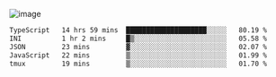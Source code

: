 ![image](https://github-profile-trophy.vercel.app/?username=CMOISDEAD&theme=oldie&row=1&no-frame=true&no-bg=true&margin-w=15&margin-h=15)
<!--START_SECTION:waka-->

```txt
TypeScript   14 hrs 59 mins  ████████████████████░░░░░   80.19 %
INI          1 hr 2 mins     █▒░░░░░░░░░░░░░░░░░░░░░░░   05.58 %
JSON         23 mins         ▓░░░░░░░░░░░░░░░░░░░░░░░░   02.07 %
JavaScript   22 mins         ▒░░░░░░░░░░░░░░░░░░░░░░░░   01.99 %
tmux         19 mins         ▒░░░░░░░░░░░░░░░░░░░░░░░░   01.70 %
```

<!--END_SECTION:waka--> 
